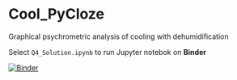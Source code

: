 # Cool_PyCloze
Graphical psychrometric analysis of cooling with dehumidification

Select `Q4_Solution.ipynb` to run Jupyter notebok on **Binder**

[![Binder](https://mybinder.org/badge_logo.svg)](https://mybinder.org/v2/gh/cmg-git/Cool_PyCloze/HEAD)
